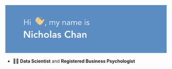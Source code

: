 ![GitHub Logo](/header.png)
<br>



- 👨‍🏫 **Data Scientist** and **Registered Business Psychologist**


<br>


<!---
nchan1994/nchan1994 is a ✨ special ✨ repository because its `README.md` (this file) appears on your GitHub profile.
You can click the Preview link to take a look at your changes.
--->
<br>
